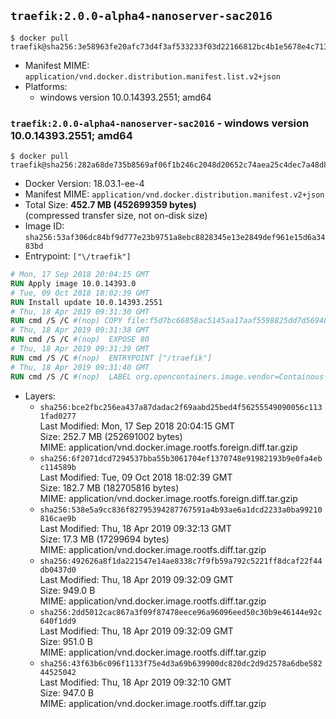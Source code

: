 ## `traefik:2.0.0-alpha4-nanoserver-sac2016`

```console
$ docker pull traefik@sha256:3e58963fe20afc73d4f3af533233f03d22166812bc4b1e5678e4c71375567c4a
```

-	Manifest MIME: `application/vnd.docker.distribution.manifest.list.v2+json`
-	Platforms:
	-	windows version 10.0.14393.2551; amd64

### `traefik:2.0.0-alpha4-nanoserver-sac2016` - windows version 10.0.14393.2551; amd64

```console
$ docker pull traefik@sha256:282a68de735b8569af06f1b246c2048d20652c74aea25c4dec7a48d89a61102d
```

-	Docker Version: 18.03.1-ee-4
-	Manifest MIME: `application/vnd.docker.distribution.manifest.v2+json`
-	Total Size: **452.7 MB (452699359 bytes)**  
	(compressed transfer size, not on-disk size)
-	Image ID: `sha256:53af306dc84bf9d777e23b9751a8ebc8828345e13e2849def961e15d6a3483bd`
-	Entrypoint: `["\/traefik"]`

```dockerfile
# Mon, 17 Sep 2018 20:04:15 GMT
RUN Apply image 10.0.14393.0
# Tue, 09 Oct 2018 18:02:39 GMT
RUN Install update 10.0.14393.2551
# Thu, 18 Apr 2019 09:31:30 GMT
RUN cmd /S /C #(nop) COPY file:f5d7bc66858ac5145aa17aaf5598825dd7d56948e3d950ea0bedc5d718ec029a in \traefik.exe 
# Thu, 18 Apr 2019 09:31:38 GMT
RUN cmd /S /C #(nop)  EXPOSE 80
# Thu, 18 Apr 2019 09:31:39 GMT
RUN cmd /S /C #(nop)  ENTRYPOINT ["/traefik"]
# Thu, 18 Apr 2019 09:31:40 GMT
RUN cmd /S /C #(nop)  LABEL org.opencontainers.image.vendor=Containous org.opencontainers.image.url=https://traefik.io org.opencontainers.image.title=Traefik org.opencontainers.image.description=A modern reverse-proxy org.opencontainers.image.version=v2.0.0-alpha4 org.opencontainers.image.documentation=https://docs.traefik.io
```

-	Layers:
	-	`sha256:bce2fbc256ea437a87dadac2f69aabd25bed4f56255549090056c1131fad0277`  
		Last Modified: Mon, 17 Sep 2018 20:04:15 GMT  
		Size: 252.7 MB (252691002 bytes)  
		MIME: application/vnd.docker.image.rootfs.foreign.diff.tar.gzip
	-	`sha256:6f2071dcd7294537bba55b3061704ef1370748e91982193b9e0fa4ebc114589b`  
		Last Modified: Tue, 09 Oct 2018 18:02:39 GMT  
		Size: 182.7 MB (182705816 bytes)  
		MIME: application/vnd.docker.image.rootfs.foreign.diff.tar.gzip
	-	`sha256:538e5a9cc836f82795394287767591a4b93ae6a1dcd2233a0ba99210816cae9b`  
		Last Modified: Thu, 18 Apr 2019 09:32:13 GMT  
		Size: 17.3 MB (17299694 bytes)  
		MIME: application/vnd.docker.image.rootfs.diff.tar.gzip
	-	`sha256:492626a8f1da221547e14ae8338c7f9fb59a792c5221ff8dcaf22f44db0437d0`  
		Last Modified: Thu, 18 Apr 2019 09:32:09 GMT  
		Size: 949.0 B  
		MIME: application/vnd.docker.image.rootfs.diff.tar.gzip
	-	`sha256:2dd5012cac867a3f09f87478eece96a96096eed50c30b9e46144e92c640f1dd9`  
		Last Modified: Thu, 18 Apr 2019 09:32:09 GMT  
		Size: 951.0 B  
		MIME: application/vnd.docker.image.rootfs.diff.tar.gzip
	-	`sha256:43f63b6c096f1133f75e4d3a69b639900dc820dc2d9d2578a6dbe58244525042`  
		Last Modified: Thu, 18 Apr 2019 09:32:10 GMT  
		Size: 947.0 B  
		MIME: application/vnd.docker.image.rootfs.diff.tar.gzip
